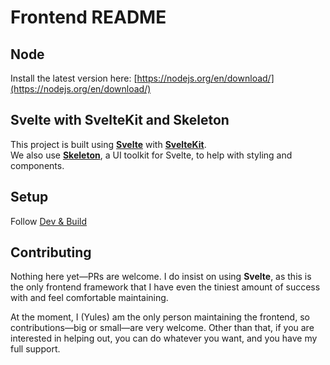# Frontend README

## Node
Install the latest version here: [https://nodejs.org/en/download/](https://nodejs.org/en/download/)

## Svelte with SvelteKit and Skeleton
This project is built using [**Svelte**](https://svelte.dev/docs/kit/introduction#What-is-Svelte) with [**SvelteKit**](https://svelte.dev/docs/kit/introduction#What-is-SvelteKit).  
We also use [**Skeleton**](https://www.skeleton.dev/docs/get-started/introduction), a UI toolkit for Svelte, to help with styling and components.

## Setup
Follow [Dev & Build](dev-and-build.md)

## Contributing

Nothing here yet—PRs are welcome.
I do insist on using **Svelte**, as this is the only frontend framework that I have even the tiniest amount of success with and feel comfortable maintaining.

At the moment, I (Yules) am the only person maintaining the frontend, so contributions—big or small—are very welcome.
Other than that, if you are interested in helping out, you can do whatever you want, and you have my full support.
